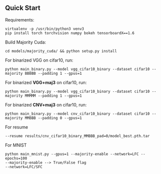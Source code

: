 ## Quick Start

Requirements:
```
virtualenv -p /usr/bin/python3 venv3
pip install torch torchvision numpy bokeh tensorboardX==1.6
```

Build Majority Cuda:
```
cd models/majority_cuda/ && python setup.py install
```

For binarized VGG on cifar10, run:
```
python main_binary.py --model vgg_cifar10_binary --dataset cifar10 --majority BBBBB --padding 1 --gpus=1
```

For binarized **VGG+maj3** on cifar10, run:
```
python main_binary.py --model vgg_cifar10_binary --dataset cifar10 --majority MMMMM --padding 1 --gpus=1
```

For binarized **CNV+maj3** on cifar10, run:
```
python main_binary.py --model cnv_cifar10_binary --dataset cifar10 --majority MMBBB --padding 0 --gpus=1
```

For resume
```
--resume results/cnv_cifar10_binary_MMBBB_pad=0/model_best.pth.tar 
```

For MNIST
```
python main_mnist.py --gpus=1 --majority-enable --network=LFC --epochs=100
--majority-enable --> True/False flag
--network=LFC/SFC
```
